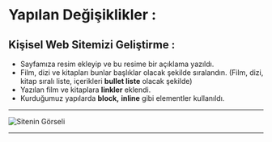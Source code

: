 # Yapılan Değişiklikler :

## Kişisel Web Sitemizi Geliştirme :
* Sayfamıza resim ekleyip ve bu resime bir açıklama yazıldı.
* Film, dizi ve kitapları bunlar başlıklar olacak şekilde sıralandın. (Film, dizi, kitap sıralı liste, içerikleri **bullet liste** olacak şekilde)
* Yazılan film ve kitaplara **linkler** eklendi.
* Kurduğumuz yapılarda **block,** **inline** gibi elementler kullanıldı.

***

![Sitenin Görseli](https://github.com/hunterof9/htmlodev2/blob/main/Web%20Sitem%20ScreenShot.png?raw=true)

***

